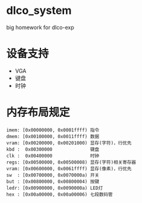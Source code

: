 # dlco_system
big homework for dlco-exp

# 设备支持

* VGA
* 键盘
* 时钟

# 内存布局规定

```
imem: [0x00000000, 0x0001ffff) 指令
dmem: [0x00100000, 0x0011ffff) 数据
vram: [0x00200000, 0x00201000) 显存(字符)，行优先
kbd :  0x00300000              键盘
clk :  0x00400000              时钟
regs: [0x00500000, 0x00500008) 显存(字符)相关寄存器
vram: [0x00600000, 0x0061ffff) 显存(像素)，行优先
sw  : [0x00700000, 0x0070000a) 开关
but : [0x00800000, 0x00800004) 按键
ledr: [0x00900000, 0x0090000a) LED灯
hex : [0x00a00000, 0x00a00006) 七段数码管

```